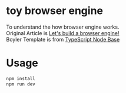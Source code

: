 # toy browser engine
To understand the how browser engine works.  
Original Article is [Let's build a browser engine!](https://limpet.net/mbrubeck/2014/08/08/toy-layout-engine-1.html)  
Boyler Template is from [TypeScript Node Base](https://github.com/notakaos/typescript-node-base.git)  

# Usage

```bash
npm install
npm run dev
```
